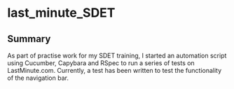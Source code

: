 # last_minute_SDET

## Summary
As part of practise work for my SDET training, I started an automation script using Cucumber, Capybara and RSpec to run a series of tests on LastMinute.com. Currently, a test has been written to test the functionality of the navigation bar.
